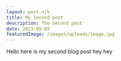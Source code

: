 ```yaml
---
layout: post.njk
title: My Second post
description: The Second post
date: 2023-05-03
featuredImage: /images/uploads/image.jpg
---
```


Hello here is my second blog post hey hey
